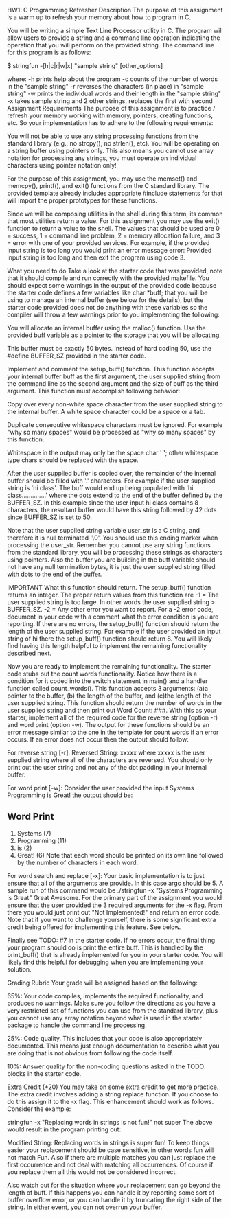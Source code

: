 HW1: C Programming Refresher
Description
The purpose of this assignment is a warm up to refresh your memory about how to program in C.

You will be writing a simple Text Line Processor utility in C. The program will allow users to provide a string and a command line operation indicating the operation that you will perform on the provided string. The command line for this program is as follows:

$ stringfun -[h|c|r|w|x] "sample string" [other_options]

where:
-h prints help about the program
-c counts of the number of words in the "sample string"
-r reverses the characters (in place) in "sample string"
-w prints the individual words and their length in the "sample string"
-x takes sample string and 2 other strings, replaces the first with second
Assignment Requirements
The purpose of this assignment is to practice / refresh your memory working with memory, pointers, creating functions, etc. So your implementation has to adhere to the following requirements:

You will not be able to use any string processing functions from the standard library (e.g., no strcpy(), no strlen(), etc). You will be operating on a string buffer using pointers only. This also means you cannot use array notation for processing any strings, you must operate on individual characters using pointer notation only!

For the purpose of this assignment, you may use the memset() and memcpy(), printf(), and exit() functions from the C standard library. The provided template already includes appropriate #include statements for that will import the proper prototypes for these functions.

Since we will be composing utilities in the shell during this term, its common that most utilities return a value. For this assignment you may use the exit() function to return a value to the shell. The values that should be used are 0 = success, 1 = command line problem, 2 = memory allocation failure, and 3 = error with one of your provided services. For example, if the provided input string is too long you would print an error message error: Provided input string is too long and then exit the program using code 3.

What you need to do
Take a look at the starter code that was provided, note that it should compile and run correctly with the provided makefile. You should expect some warnings in the output of the provided code because the starter code defines a few variables like char \*buff; that you will be using to manage an internal buffer (see below for the details), but the starter code provided does not do anything with these variables so the compiler will throw a few warnings prior to you implementing the following:

You will allocate an internal buffer using the malloc() function. Use the provided buff variable as a pointer to the storage that you will be allocating.

This buffer must be exactly 50 bytes. Instead of hard coding 50, use the #define BUFFER_SZ provided in the starter code.

Implement and comment the setup_buff() function. This function accepts your internal buffer buff as the first argument, the user supplied string from the command line as the second argument and the size of buff as the third argument. This function must accomplish following behavior:

Copy over every non-white space character from the user supplied string to the internal buffer. A white space character could be a space or a tab.

Duplicate consequtive whitespace characters must be ignored. For example "why so many spaces" would be processed as "why so many spaces" by this function.

Whitespace in the output may only be the space char ' '; other whitespace type chars should be replaced with the space.

After the user supplied buffer is copied over, the remainder of the internal buffer should be filled with '.' characters. For example if the user supplied string is 'hi class'. The buff would end up being populated with 'hi class..............' where the dots extend to the end of the buffer defined by the BUFFER_SZ. In this example since the user input hi class contains 8 characters, the resultant buffer would have this string followed by 42 dots since BUFFER_SZ is set to 50.

Note that the user supplied string variable user_str is a C string, and therefore it is null terminated '\0'. You should use this ending marker when processing the user_str. Remember you cannot use any string functions from the standard library, you will be processing these strings as characters using pointers. Also the buffer you are building in the buff variable should not have any null termination bytes, it is just the user supplied string filled with dots to the end of the buffer.

IMPORTANT What this function should return. The setup_buff() function returns an integer. The proper return values from this function are -1 = The user supplied string is too large. In other words the user supplied string > BUFFER_SZ. -2 = Any other error you want to report. For a -2 error code, document in your code with a comment what the error condition is you are reporting. If there are no errors, the setup_buff() function should return the length of the user supplied string. For example if the user provided an input string of hi there the setup_buff() function should return 8. You will likely find having this length helpful to implement the remaining functionality described next.

Now you are ready to implement the remaining functionality. The starter code stubs out the count words functionality. Notice how there is a condition for it coded into the switch statement in main() and a handler function called count_words(). This function accepts 3 arguments: (a)a pointer to the buffer, (b) the length of the buffer, and (c)the length of the user supplied string. This function should return the number of words in the user supplied string and then print out Word Count: ###. With this as your starter, implement all of the required code for the reverse string (option -r) and word print (option -w). The output for these functions should be an error message similar to the one in the template for count words if an error occurs. If an error does not occur then the output should follow:

For reverse string [-r]: Reversed String: xxxxx where xxxxx is the user supplied string where all of the characters are reversed. You should only print out the user string and not any of the dot padding in your internal buffer.

For word print [-w]: Consider the user provided the input Systems Programming is Great! the output should be:

## Word Print

1. Systems (7)
2. Programming (11)
3. is (2)
4. Great! (6)
   Note that each word should be printed on its own line followed by the number of characters in each word.

For word search and replace [-x]: Your basic implementation is to just ensure that all of the arguments are provide. In this case argc should be 5. A sample run of this command would be ./stringfun -x "Systems Programming is Great" Great Awesome. For the primary part of the assignment you would ensure that the user provided the 3 required arguments for the -x flag. From there you would just print out "Not Implemented!" and return an error code. Note that if you want to challenge yourself, there is some significant extra credit being offered for implementing this feature. See below.

Finally see TODO: #7 in the starter code. If no errors occur, the final thing your program should do is print the entire buff. This is handled by the print_buff() that is already implemented for you in your starter code. You will likely find this helpful for debugging when you are implementing your solution.

Grading Rubric
Your grade will be assigned based on the following:

65%: Your code compiles, implements the required functionality, and produces no warnings. Make sure you follow the directions as you have a very restricted set of functions you can use from the standard library, plus you cannot use any array notation beyond what is used in the starter package to handle the command line processing.

25%: Code quality. This includes that your code is also appropriately documented. This means just enough documentation to describe what you are doing that is not obvious from following the code itself.

10%: Answer quality for the non-coding questions asked in the TODO: blocks in the starter code.

Extra Credit (+20)
You may take on some extra credit to get more practice. The extra credit involves adding a string replace function. If you choose to do this assign it to the -x flag. This enhancement should work as follows. Consider the example:

stringfun -x "Replacing words in strings is not fun!" not super
The above would result in the program printing out:

Modified String: Replacing words in strings is super fun!
To keep things easier your replacement should be case sensitive, in other words fun will not match Fun. Also if there are multiple matches you can just replace the first occurrence and not deal with matching all occurrences. Of course if you replace them all this would not be considered incorrect.

Also watch out for the situation where your replacement can go beyond the length of buff. If this happens you can handle it by reporting some sort of buffer overflow error, or you can handle it by truncating the right side of the string. In either event, you can not overrun your buffer.
